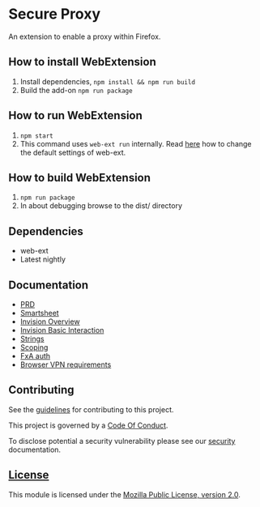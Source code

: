 # Secure Proxy

An extension to enable a proxy within Firefox.

## How to install WebExtension

1. Install dependencies, `npm install && npm run build`
2. Build the add-on `npm run package`

## How to run WebExtension

1. `npm start`
2. This command uses `web-ext run` internally. Read [here](https://extensionworkshop.com/documentation/develop/web-ext-command-reference/#web-ext_run) how to change the default settings of web-ext.

## How to build WebExtension

1. `npm run package`
2. In about debugging browse to the dist/ directory

## Dependencies

- web-ext
- Latest nightly

## Documentation

- [PRD](https://docs.google.com/document/d/10JYO1KmRKaxV6_2zAevJmErKQg3IT6xeyOrdzJ8nDzE/edit#)
- [Smartsheet](https://app.smartsheet.com/sheets/GFMMPH62mqf2Pr23HxCV3GpCwppQH366vc2X8521?view=gantt)
- [Invision Overview](https://mozilla.invisionapp.com/share/P5RW39B4YB8#/365529699_extension-Overview)
- [Invision Basic Interaction](https://mozilla.invisionapp.com/share/GRSQXKXV4WZ)
- [Strings](https://docs.google.com/presentation/d/1HAR6BPWedFeIqz-GycavlzUOka1sgRgV0iwA9pcvtRw/edit#slide=id.p)
- [Scoping](https://docs.google.com/document/d/1e-RtTapqNXr3TRMCxFVIT2JPv9jea5B_GrZTDy2oEoA/edit)
- [FxA auth](https://docs.google.com/document/d/17_-TR4pD6zTy76jm88B1DFE-RNTWPC56yOB0C75XYqk/edit?ts=5ce6d7ad)
- [Browser VPN requirements](https://docs.google.com/document/d/17_-TR4pD6zTy76jm88B1DFE-RNTWPC56yOB0C75XYqk/edit?ts=5ce6d7ad)

## Contributing

See the [guidelines][contributing-link] for contributing to this project.

This project is governed by a [Code Of Conduct][coc-link].

To disclose potential a security vulnerability please see our [security][security-link] documentation.

## [License][license-link]

This module is licensed under the [Mozilla Public License, version 2.0][license-link].

[docs-link]: docs/
[contributing-link]: docs/contributing.md
[coc-link]: docs/code_of_conduct.md
[security-link]: docs/SECURITY.md
[license-link]: /LICENSE
